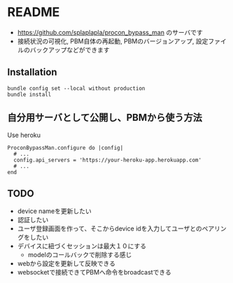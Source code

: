 # README
* https://github.com/splaplapla/procon_bypass_man のサーバです
* 接続状況の可視化, PBM自体の再起動, PBMのバージョンアップ, 設定ファイルのバックアップなどができます

## Installation
```
bundle config set --local without production
bundle install
```

## 自分用サーバとして公開し、PBMから使う方法
Use heroku

```
ProconBypassMan.configure do |config|
  # ...
  config.api_servers = 'https://your-heroku-app.herokuapp.com'
  # ...
end
```

## TODO
* device nameを更新したい
* 認証したい
* ユーザ登録画面を作って、そこからdevice idを入力してユーザとのペアリングをしたい
* デバイスに紐づくセッションは最大１０にする
    * modelのコールバックで削除する感じ
* webから設定を更新して反映できる
* websocketで接続できてPBMへ命令をbroadcastできる
